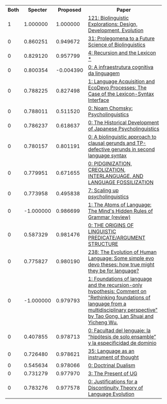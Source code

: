 <html><table><tr>
<th>Both</th>
<th>Specter</th>
<th>Proposed</th>
<th>Paper</th>
</tr>
<tr>
<td>1</td>
<td>1.000000</td>
<td>1.000000</td>
<td><a href="https://www.semanticscholar.org/paper/302f4ad9491108751400e936bab48e77dc7dab0c">121: Biolinguistic Explorations: Design, Development, Evolution</a></td>
</tr>
<tr>
<td>0</td>
<td>0.860251</td>
<td>0.949672</td>
<td><a href="https://www.semanticscholar.org/paper/9256c33742e7df6c68a9b711500406d16e859adf">31: Prolegomena to a Future Science of Biolinguistics</a></td>
</tr>
<tr>
<td>0</td>
<td>0.829120</td>
<td>0.957799</td>
<td><a href="https://www.semanticscholar.org/paper/651918f6bb8c234089878d587d5271bceb420395">4: Recursion and the Lexicon *</a></td>
</tr>
<tr>
<td>0</td>
<td>0.800354</td>
<td>-0.004390</td>
<td><a href="https://www.semanticscholar.org/paper/4bc5d951eb94f31ff5df4e971ed814fe8ba4e968">0: A infraestrutura cognitiva da linguagem</a></td>
</tr>
<tr>
<td>0</td>
<td>0.788225</td>
<td>0.827498</td>
<td><a href="https://www.semanticscholar.org/paper/d363f5ba0f9fe427dd1d4ce60c7a9f5b9ede2232">1: Language Acquisition and EcoDevo Processes: The Case of the Lexicon-Syntax Interface</a></td>
</tr>
<tr>
<td>0</td>
<td>0.788011</td>
<td>0.511520</td>
<td><a href="https://www.semanticscholar.org/paper/fe36af094426cd171791207600645531a9289e6d">0: Noam Chomsky: Psycholinguistics</a></td>
</tr>
<tr>
<td>0</td>
<td>0.786237</td>
<td>0.618637</td>
<td><a href="https://www.semanticscholar.org/paper/86dffb3c43992a00a46cdd8191fff693eff2e0c1">0: The Historical Development of Japanese Psycholinguistics</a></td>
</tr>
<tr>
<td>0</td>
<td>0.780157</td>
<td>0.801191</td>
<td><a href="https://www.semanticscholar.org/paper/1ad02c2b0b4664a1d1db06fe84338e8a5f4ab8c8">0: A biolinguistic approach to clausal gerunds and TP-defective gerunds in second language syntax</a></td>
</tr>
<tr>
<td>0</td>
<td>0.779951</td>
<td>0.671655</td>
<td><a href="https://www.semanticscholar.org/paper/b4e7247a48661fcaa3d13f2cc51d2a0f467980ea">0: PIDGINIZATION, CREOLIZATION, INTERLANGUAGE, AND LANGUAGE FOSSILIZATION</a></td>
</tr>
<tr>
<td>0</td>
<td>0.773958</td>
<td>0.495838</td>
<td><a href="https://www.semanticscholar.org/paper/78431bab3bd19287191ab7e23cd646c711a83e10">7: Scaling up psycholinguistics</a></td>
</tr>
<tr>
<td>0</td>
<td>-1.000000</td>
<td>0.986699</td>
<td><a href="https://www.semanticscholar.org/paper/2dd424fa9a0be6039c2f8af7a3be98ceb30f1128">1: The Atoms of Language: The Mind's Hidden Rules of Grammar (review)</a></td>
</tr>
<tr>
<td>0</td>
<td>0.587329</td>
<td>0.981476</td>
<td><a href="https://www.semanticscholar.org/paper/bd5b69583aee9d406cc1b19979694d6c7fa262e6">0: THE ORIGINS OF LINGUISTIC PREDICATE/ARGUMENT STRUCTURE</a></td>
</tr>
<tr>
<td>0</td>
<td>0.775827</td>
<td>0.980190</td>
<td><a href="https://www.semanticscholar.org/paper/1da0a23dd32ee3171d3eaa5ba80d09811313208a">238: The Evolution of Human Language: Some simple evo devo theses: how true might they be for language?</a></td>
</tr>
<tr>
<td>0</td>
<td>-1.000000</td>
<td>0.979793</td>
<td><a href="https://www.semanticscholar.org/paper/7603f5eb721c9b33c7699a56b26532e4b8a8f8ca">1: Foundations of language and the recursion-only hypothesis: Comment on "Rethinking foundations of language from a multidisciplinary perspective" by Tao Gong, Lan Shuai and Yicheng Wu.</a></td>
</tr>
<tr>
<td>0</td>
<td>0.407855</td>
<td>0.978713</td>
<td><a href="https://www.semanticscholar.org/paper/8536cdbbdb5aface7c6c88eba348e99cc6f9963b">0: Facultad del lenguaje: la “hipótesis de solo ensamble” y la especificidad de dominio</a></td>
</tr>
<tr>
<td>0</td>
<td>0.726480</td>
<td>0.978621</td>
<td><a href="https://www.semanticscholar.org/paper/cbb10169bb422a337bf500628503cc78073b3d6d">35: Language as an instrument of thought</a></td>
</tr>
<tr>
<td>0</td>
<td>0.545634</td>
<td>0.978066</td>
<td><a href="https://www.semanticscholar.org/paper/2097d9224d2195dbace1c8f2054af2b2b95192af">0: Doctrinal Dualism</a></td>
</tr>
<tr>
<td>0</td>
<td>0.731279</td>
<td>0.977970</td>
<td><a href="https://www.semanticscholar.org/paper/f0f23c7d1a7403a21bfcf2bf65cc2952f516191e">3: The Present of UG</a></td>
</tr>
<tr>
<td>0</td>
<td>0.783276</td>
<td>0.977578</td>
<td><a href="https://www.semanticscholar.org/paper/9074bb60f92a17b52a0962b020ddb61d3e1781db">0: Justifications for a Discontinuity Theory of Language Evolution</a></td>
</tr>
</table></html>
